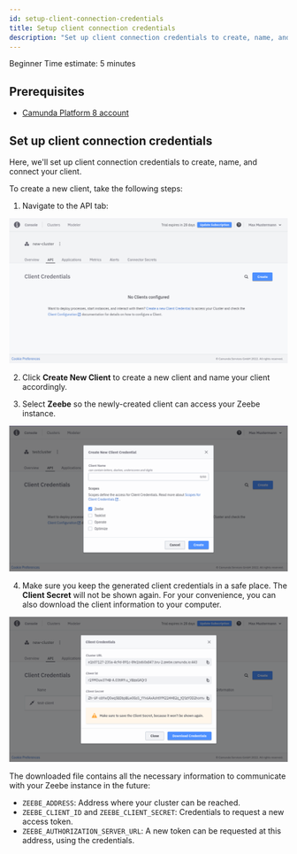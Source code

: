 ```yaml
---
id: setup-client-connection-credentials
title: Setup client connection credentials
description: "Set up client connection credentials to create, name, and connect your client."
---
```

<span class="badge badge--beginner">Beginner</span>
<span class="badge badge--short">Time estimate: 5 minutes</span>

## Prerequisites

- [Camunda Platform 8 account](create-camunda-cloud-account.md)

## Set up client connection credentials

Here, we'll set up client connection credentials to create, name, and connect your client.

To create a new client, take the following steps:

1. Navigate to the API tab:

![cluster-details](./img/cluster-detail-clients.png)

2. Click **Create New Client** to create a new client and name your client accordingly.

3. Select **Zeebe** so the newly-created client can access your Zeebe instance.

![create-client](./img/cluster-details-create-client.png)

4. Make sure you keep the generated client credentials in a safe place. The **Client Secret** will not be shown again. For your convenience, you can also download the client information to your computer.

![created-client](./img/cluster-details-created-client.png)

The downloaded file contains all the necessary information to communicate with your Zeebe instance in the future:

- `ZEEBE_ADDRESS`: Address where your cluster can be reached.
- `ZEEBE_CLIENT_ID` and `ZEEBE_CLIENT_SECRET`: Credentials to request a new access token.
- `ZEEBE_AUTHORIZATION_SERVER_URL`: A new token can be requested at this address, using the credentials.